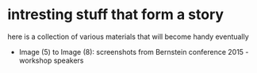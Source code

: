 # intresting stuff that form a story
here is a collection of various materials that will become handy eventually

- Image (5) to Image (8): screenshots from Bernstein conference 2015 - workshop speakers
